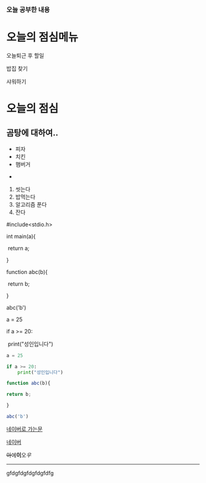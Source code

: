 ### 오늘 공부한 내용

# 오늘의 점심메뉴

오늘퇴근 후 할일



밥집 찾기

샤워하기



# 오늘의 점심

## 곰탕에 대하여..



* 피자
* 치킨
* 햄버거



- 





1. 씻는다
2. 밥먹는다
3. 알고리즘 푼다
4. 잔다





#include<stdio.h>



int main(a){

​	return a;

}



function abc(b){

​	return b;

}



abc('b')



a = 25

if a >= 20:

​	print("성인입니다")



```python
a = 25

if a >= 20:
    print("성인입니다")
```



```javascript
function abc(b){

return b;

}

abc('b')
```





[네이버로 가는문](https://www.naver.com/)





[네이버](https://www.naver.com/)





~~아~~에**이**오*우*



---

gfdgfdgfdgfdgfdfg
